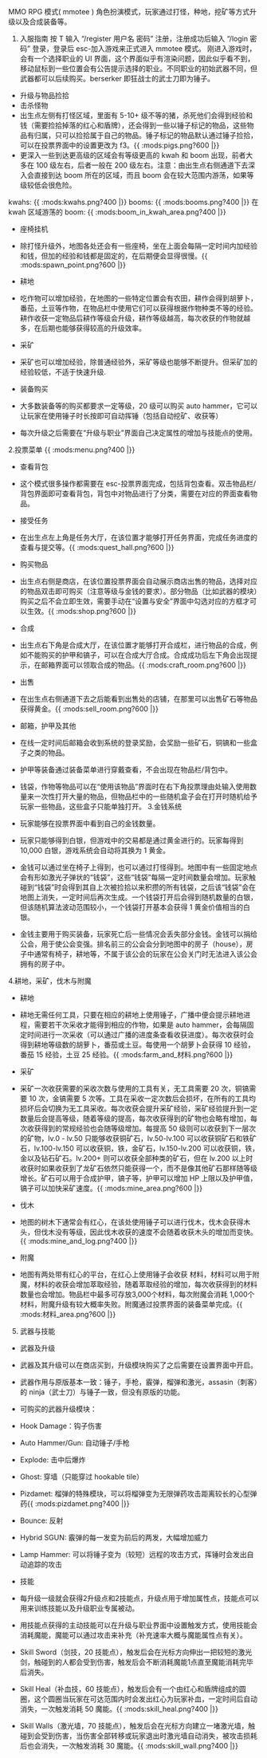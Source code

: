 MMO RPG 模式( mmotee ) 
角色扮演模式，玩家通过打怪，种地，挖矿等方式升级以及合成装备等。

1. 入服指南 
按 T 输入 “/register 用户名 密码” 注册，注册成功后输入 “/login 密码” 登录，登录后 esc-加入游戏来正式进入 mmotee 模式。
刚进入游戏时，会有一个选择职业的 UI 界面，这个界面似乎有渲染问题，因此似乎看不到，移动鼠标到一些位置会有公告提示选择的职业。不同职业的初始武器不同，但武器都可以后续购买。berserker 即狂战士的武士刀即为锤子。

 * 升级与物品捡拾 
  * 击杀怪物 
   * 出生点左侧有打怪区域，里面有 5-10+ 级不等的猪，杀死他们会得到经验和钱（需要捡拾掉落的红心和盾牌），还会得到一些以锤子标记的物品，这些物品有归属，只可以捡拾属于自己的物品。锤子标记的物品默认通过锤子捡拾，可以在投票界面中的设置更改为 f3。\{\{ :mods:pigs.png?600 |\}\}
   * 更深入一些到达更高级的区域会有等级更高的 kwah 和 boom 出现，前者大多在 100 级左右，后者一般在 200 级左右。注意：由出生点右侧通道下去深入会直接到达 boom 所在的区域，而且 boom 会在较大范围内游荡，如果等级较低会很危险。

kwahs: \{\{ :mods:kwahs.png?400 |\}\}
booms: \{\{ :mods:booms.png?400 |\}\}
在 kwah 区域游荡的 boom: \{\{ :mods:boom_in_kwah_area.png?400 |\}\}

 * 座椅挂机 
  * 除打怪升级外，地图各处还会有一些座椅，坐在上面会每隔一定时间内加经验和钱，但加的经验和钱都是固定的，在后期便会显得很慢。\{\{ :mods:spawn_point.png?600 |\}\}

 * 耕地 
  * 吃作物可以增加经验，在地图的一些特定位置会有农田，耕作会得到胡萝卜，番茄，土豆等作物，在物品栏中使用它们可以获得根据作物种类不等的经验。耕作收获一定物品后耕作等级会升级，耕作等级越高，每次收获的作物就越多，在后期也能够获得较高的升级效率。

 * 采矿 
  * 采矿也可以增加经验，除普通经验外，采矿等级也能够不断提升。但采矿加的经验较低，不适于快速升级.

 * 装备购买
  * 大多数装备等的购买都要求一定等级，20 级可以购买 auto hammer，它可以让玩家在使用锤子时长按即可自动挥锤（包括自动挖矿、收获等）

 * 每次升级之后需要在“升级与职业”界面自己决定属性的增加与技能点的使用。

2.投票菜单 
\{\{ :mods:menu.png?400 |\}\}
 * 查看背包 
  * 这个模式很多操作都需要在 esc-投票界面完成，包括背包查看。双击物品栏/背包界面即可查看背包，背包中对物品进行了分类，需要在对应的界面查看物品。

 * 接受任务 
  * 在出生点左上角是任务大厅，在该位置才能够打开任务界面，完成任务进度的查看与提交等。\{\{ :mods:quest_hall.png?600 |\}\}

 * 购买物品 
  * 出生点右侧是商店，在该位置投票界面会自动展示商店出售的物品，选择对应的物品双击即可购买（注意等级与金钱的要求）。部分物品（比如武器的模块）购买之后不会立即生效，需要手动在“设置与安全”界面中勾选对应的方框才可以生效。\{\{ :mods:shop.png?600 |\}\}

 * 合成 
  * 出生点右下角是合成大厅，在该位置才能够打开合成栏，进行物品的合成，例如不能购买的护甲和镐子，可以在合成大厅合成。合成成功后左下角会出现提示，在邮箱界面可以领取合成的物品。\{\{ :mods:craft_room.png?600 |\}\}

 * 出售 
  * 在出生点右侧通道下去之后能看到出售处的店铺，在那里可以出售矿石等物品获得黄金。\{\{ :mods:sell_room.png?600 |\}\}

 * 邮箱，护甲及其他 
  * 在线一定时间后邮箱会收到系统的登录奖励，会奖励一些矿石，铜镐和一些盒子之类的物品。

 * 护甲等装备通过装备菜单进行穿戴查看，不会出现在物品栏/背包中。

 * 钱袋，作物等物品可以在“使用该物品”界面时在右下角投票理由处输入使用数量来一次性打开大量的物品，但物品栏中的一些随机盒子会在打开时随机给予玩家一些物品，这些盒子只能单独打开。
3.金钱系统 
 * 玩家能够在投票界面中看到自己的金钱数量。

 * 玩家只能够得到白银，但游戏中的交易都是通过黄金进行的。玩家每得到 10,000 白银，游戏系统会自动将其换为 1 黄金。

 * 金钱可以通过坐在椅子上得到，也可以通过打怪得到。地图中有一些固定地点会有形如激光子弹状的“钱袋”，这些“钱袋”每隔一定时间数量会增加。玩家触碰到“钱袋”时会得到其自上次被捡拾以来积攒的所有钱袋，之后该“钱袋”会在地图上消失，一定时间后再次生成。一个钱袋打开后会得到随机数量的白银，但该随机算法波动范围较小，一个钱袋打开基本会获得 1 黄金价值相当的白银。

 * 金钱主要用于购买装备，玩家死亡后一些情况会丢失部分金钱。金钱可以捐给公会，用于使公会变强。排名前三的公会会分到地图中的房子（house），房子中通常有椅子，耕地等，不属于该公会的玩家在公会关门时无法进入该公会拥有的房子中。

4.耕地，采矿，伐木与附魔 
 * 耕地 
  * 耕地无需任何工具，只要在相应的耕地上使用锤子，广播中便会提示耕地进程，需要若干次采收才能得到相应的作物，如果是 auto hammer，会每隔固定时间进行一次采收（可以通过广播的进度条查看收获进度）。每次收获时会得到耕地等级数的胡萝卜，番茄或土豆。每使用一个胡萝卜会获得 10 经验，番茄 15 经验，土豆 25 经验。\{\{ :mods:farm_and_材料.png?600 |\}\}

 * 采矿 
  * 采矿一次收获需要的采收次数与使用的工具有关，无工具需要 20 次，铜镐需要 10 次，金镐需要 5 次等。工具在采收一定次数后会损坏，在所有的工具均损坏后会切换为无工具采收。每次收获会提升采矿经验，采矿经验提升到一定数量后会提高等级，随着等级的提高，每次收获得到的矿物也会略有增加，每次收获得到的常规经验也会随等级增加。每提高 50 级则可以收获到下一层次的矿物，lv.0 - lv.50 只能够收获铜矿石，lv.50-lv.100 可以收获铜矿石和铁矿石，lv.100-lv.150 可以收获铜，铁，金矿石，lv.150-lv.200 可以收获铜，铁，金以及钻石矿石。lv.200+ 则可以收获全部种类的矿石，但在 lv.200 以上时收获时如果收获到了龙矿石依然只能获得一个，而不是像其他矿石那样随等级增长。矿石可以用于合成护甲，镐子等，护甲可以增加 HP 上限以及护甲值，镐子可以加快采矿速度。\{\{ :mods:mine_area.png?600 |\}\}

 * 伐木 
  * 地图的树木下通常会有红心，在该处使用锤子可以进行伐木，伐木会获得木头，但伐木没有等级，因此伐木收获的速度不会随着收获木头的增加而变快。\{\{ :mods:mine_and_log.png?400 |\}\}

 * 附魔 
  * 地图有两处带有红心的平台，在红心上使用锤子会收获 材料，材料可以用于附魔，材料的收获会增加萃取经验，随着萃取经验的增加，每次收获得到的材料数量也会增加。物品栏中最多可存放3,000个材料，每次附魔会消耗 1,000个材料，附魔升级有较大概率失败。附魔通过投票界面的装备菜单完成。\{\{ :mods:材料_area.png?600 |\}\}

5. 武器与技能 
 * 武器及升级 
  * 武器及其升级可以在商店买到，升级模块购买了之后需要在设置界面中开启。

 * 武器作用与原版基本一致：锤子，手枪，霰弹，榴弹和激光，assasin（刺客）的 ninja（武士刀）与锤子一致，但没有原版的功能。

 * 可购买的武器升级模块：
  * Hook Damage：钩子伤害
  * Auto Hammer/Gun: 自动锤子/手枪
  * Explode: 击中后爆炸
  * Ghost: 穿墙（只能穿过 hookable tile）
  * Pizdamet: 榴弹的特殊模块，可以将榴弹变为无限弹药攻击距离较长的心型弹药\{\{ :mods:pizdamet.png?400 |\}\}
  * Bounce: 反射
  * Hybrid SGUN: 霰弹的每一发变为前后的两发，大幅增加威力
  * Lamp Hammer: 可以将锤子变为（较短）远程的攻击方式，挥锤时会发出自动追踪的攻击

 * 技能 
  * 每升级一级就会获得2升级点和2技能点，升级点用于增加属性点，技能点可以用来训练技能以及升级职业专属被动。
  * 用技能点获得的主动技能可以在升级与职业界面中设置触发方式，使用技能会消耗魔能，魔能可以通过攻击来补充（补充速率大概与魔能属性点有关）。

   * Skill Sword（剑技，20 技能点），触发后会在光标方向伸出一把较短的激光剑，触碰到的人都会受到伤害，触发后会不断消耗魔能1点直至魔能消耗完毕后消失。
   * Skill Heal（补血技，60 技能点），触发后会有一个由红心和盾牌组成的圆圈，这个圆圈当玩家在可达范围内时会发出红心为玩家补血，一定时间后自动消失，一次触发消耗 50 魔能。\{\{ :mods:skill_heal.png?400 |\}\}
   * Skill Walls（激光墙，70 技能点），触发后会在光标方向建立一堵激光墙，触碰到会受到伤害，当伤害全部转移或玩家退出时激光墙自动消失，被攻击损耗后也会消失，一次触发消耗 30 魔能。\{\{ :mods:skill_wall.png?400 |\}\}
